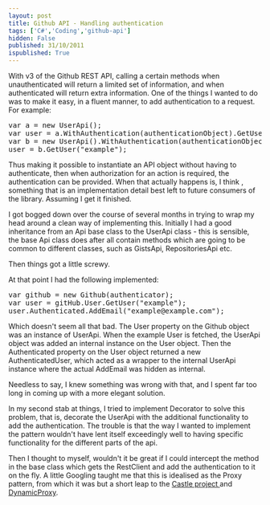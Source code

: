 ```yaml
---
layout: post
title: Github API - Handling authentication
tags: ['C#','Coding','github-api']
hidden: False
published: 31/10/2011
ispublished: True
---
```

With v3 of the Github REST API, calling a certain methods when unauthenticated will return a limited set of information, and when authenticated will return extra information. One of the things I wanted to do was to make it easy, in a fluent manner, to add authentication to a request. For example:
<pre class="brush:csharp">var a = new UserApi();
var user = a.WithAuthentication(authenticationObject).GetUser("example");
var b = new UserApi().WithAuthentication(authenticationObject);
user = b.GetUser("example");</pre>
Thus making it possible to instantiate an API object without having to authenticate, then when authorization for an action is required, the authentication can be provided. When that actually happens is, I think , something that is an implementation detail best left to future consumers of the library. Assuming I get it finished.

I got bogged down over the course of several months in trying to wrap my head around a clean way of implementing this. Initially I had a good inheritance from an Api base class to the UserApi class - this is sensible, the base Api class does after all contain methods which are going to be common to different classes, such as GistsApi, RepositoriesApi etc.

Then things got a little screwy.

At that point I had the following implemented:
<pre class="brush:csharp">var github = new Github(authenticator);
var user = gitHub.User.GetUser("example");
user.Authenticated.AddEmail("example@example.com");</pre>
Which doesn't seem all that bad. The User property on the Github object was an instance of UserApi. When the example User is fetched, the UserApi object was added an internal instance on the User object. Then the Authenticated property on the User object returned a new AuthenticatedUser, which acted as a wrapper to the internal UserApi instance where the actual AddEmail was hidden as internal.

Needless to say, I knew something was wrong with that, and I spent far too long in coming up with a more elegant solution.

In my second stab at things, I tried to implement Decorator to solve this problem, that is, decorate the UserApi with the additional functionality to add the authentication. The trouble is that the way I wanted to implement the pattern wouldn't have lent itself exceedingly well to having specific functionality for the different parts of the api.

Then I thought to myself, wouldn't it be great if I could intercept the method in the base class which gets the RestClient and add the authentication to it on the fly. A little Googling taught me that this is idealised as the Proxy pattern, from which it was but a short leap to the <a title="The Castle Project" href="http://www.google.co.uk/url?sa=t&amp;source=web&amp;cd=1&amp;ved=0CCUQFjAA&amp;url=http%3A%2F%2Fwww.castleproject.org%2F&amp;rct=j&amp;q=castle%20project&amp;ei=5hqHTu3bCKnH0QXsgPXvDw&amp;usg=AFQjCNEUSLcxGcsnLhC_LQOSuUFdNZLizw&amp;cad=rja" target="_blank">Castle project </a>and <a title="Castle DynamicProxy" href="http://www.castleproject.org/dynamicproxy/index.html" target="_blank">DynamicProxy</a>.

&nbsp;
